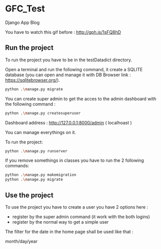 # GFC_Test
 Django App Blog
 
You have to watch this gif before : http://gph.is/1sFQ8hD


## Run the project
To run the project you have to be in the testDatadict directory.

Open a terminal and run the following command, it create a SQLITE database (you can open and manage it with DB Browser link : https://sqlitebrowser.org/).

 ```bash
 python .\manage.py migrate 
```

You can create  super admin to get the acces to the admin dashboard with the following command :
 
 ```bash
 python .\manage.py createsuperuser  
```

Dashboard address : http://127.0.0.1:8000/admin ( localhoast )

You can manage everythings on it.

To run the project:
 ```bash
 python .\manage.py runserver
```

If you remove somethings in classes you have to run the 2 following commands:

 ```bash
 python .\manage.py makemigration
 python .\manage.py migrate 
```
## Use the project

To use the project you have to create a user you have 2 options here :
 - register by the super admin command (it work with the both logins)
 - register by the normal way to get a simple user
 
The filter for the date in the home page shall be used like that :

 month/day/year
 
 

